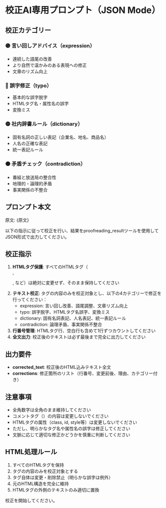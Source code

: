 # 校正AI専用プロンプト（JSON Mode）

## 校正カテゴリー

### 🟣 言い回しアドバイス（expression）
- 連続した語尾の改善
- より自然で温かみのある表現への修正
- 文章のリズム向上

### 🔴 誤字修正（typo）
- 基本的な誤字脱字
- HTMLタグ名・属性名の誤字
- 変換ミス

### 🟡 社内辞書ルール（dictionary）
- 固有名詞の正しい表記（企業名、地名、商品名）
- 人名の正確な表記
- 統一表記ルール

### 🟠 矛盾チェック（contradiction）
- 番組と放送局の整合性
- 地理的・論理的矛盾
- 事実関係の不整合

## プロンプト本文

原文:
{原文}

以下の指示に従って校正を行い、結果をproofreading_resultツールを使用してJSON形式で出力してください。

## 校正指示

1. **HTMLタグ保護**: すべてのHTMLタグ（<div>, <p>, <span>など）は絶対に変更せず、そのまま保持してください
2. **テキスト校正**: タグの内容のみを校正対象とし、以下の4カテゴリーで修正を行ってください：
   - expression: 言い回し改善、語尾調整、文章リズム向上
   - typo: 誤字脱字、HTMLタグ名誤字、変換ミス
   - dictionary: 固有名詞表記、人名表記、統一表記ルール
   - contradiction: 論理矛盾、事実関係不整合
3. **行番号管理**: HTMLタグ行、空白行も含めて1行ずつカウントしてください
4. **全文出力**: 校正後のテキストは必ず最後まで完全に出力してください

## 出力要件

- **corrected_text**: 校正後のHTML込みテキスト全文
- **corrections**: 修正箇所のリスト（行番号、変更前後、理由、カテゴリー付き）

## 注意事項

- 全角数字は全角のまま維持してください
- コメントタグ（<!-- -->）の内容は変更しないでください
- HTMLタグの属性（class, id, style等）は変更しないでください
- ただし、明らかなタグ名や属性名の誤字は修正してください
- 文脈に応じて適切な修正かどうかを慎重に判断してください

## HTML処理ルール

1. すべてのHTMLタグを保持
2. タグの内容のみを校正対象とする
3. タグ自体は変更・削除禁止（明らかな誤字は例外）
4. 元のHTML構造を完全に維持
5. HTMLタグの外側のテキストのみ適切に置換

校正を開始してください。 